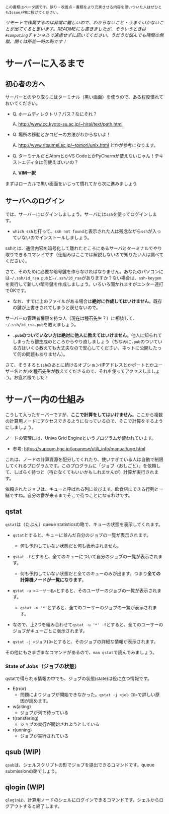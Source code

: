     この書類はベータ版です。誤り・改善点・書類をより充実させる内容を思いついた人はぜひともIssue/PRに投げてください。

*リモートで作業するのは非常に難しいので、わからないこと・うまくいかないことが出てくると思います。READMEにも書きましたが、そういうときは`#computing`チャンネルで遠慮せずに訊いてください。うだうだ悩んでも時間の無駄、聞くは所詮一時の恥です！*

# サーバーに入るまで
## 初心者の方へ

サーバーとのやり取りにはターミナル（黒い画面）を使うので、ある程度慣れておいてください。

* Q. ホームディレクトリ？パス？なにそれ？

    A. http://www.cc.kyoto-su.ac.jp/~hirai/text/path.html

* Q. 場所の移動とかコピーの方法がわからないよ！

    A.  http://www.ritsumei.ac.jp/~tomori/unix.html とかが参考になります。

* Q. ターミナルだとAtomとかVS CodeとかPyCharmが使えないじゃん！テキストエディタは何使えばいいの？

    A. **VIM一択**

まずはローカルで黒い画面をいじって慣れてから次に進みましょう

## サーバへのログイン
では、サーバーにログインしましょう。サーバには`ssh`を使ってログインします。

* `which ssh`と打って、`ssh not found`と表示された人は残念ながら`ssh`が入っていないのでインストールしましょう。

sshとは、通信内容を暗号化して離れたところにあるサーバとターミナルでやり取りできるコマンドです（仕組みはここでは解説しないので知りたい人は調べてください）。

さて、そのために必要な暗号鍵を作らなければなりません。あなたのパソコンには`~/.ssh/id_rsa.pub`と`~/.ssh/id_rsa`がありますか？ない場合は、`ssh-keygen`を実行して新しい暗号鍵を作成しましょう。いろいろ聞かれますがエンター連打でOKです。

* なお、すでに上のファイルがある場合は**絶対に作成してはいけません**。既存の鍵が上書きされてしまうと戻せないので。

サーバーの管理者権限を持つ人（現在は種石先生？）に相談して、`~/.ssh/id_rsa.pub`を教えましょう。

* **`.pub`のついていない方は絶対に他人に教えてはいけません**。他人に知られてしまったら鍵生成のところからやり直しましょう（ちなみに`.pub`のついている方はいくら教えても大丈夫なので安心してください。ネットに公開したって何の問題もありません）。

さて、そうすると`ssh`のあとに続けるオプション(IPアドレスとかポートとかユーザー名とか)を種石先生が教えてくださるので、それを使ってアクセスしましょう。お疲れ様でした！

# サーバー内の仕組み
こうして入ったサーバーですが、**ここで計算をしてはいけません**。ここから複数の計算用ノードにアクセスできるようになっているので、そこで計算をするようにしましょう。

ノードの管理には、Univa Grid Engineというプログラムが使われています。
* 参考: https://supcom.hgc.jp/japanese/utili_info/manual/uge.html

これは、ノードの計算資源を配分してくれたり、使いすぎている人は自動で制限してくれるプログラムです。このプログラムに「ジョブ（おしごと）」を依頼して、しばらく待つと（待たなくてもいいかもしれませんが）計算が実行されます。

依頼されたジョブは、キューと呼ばれる列に並びます。飲食店にできる行列と一緒ですね。自分の番が来るまでそこで待つことになるわけです。

## qstat

`qstat`は（たぶん）queue statisticsの略で、キューの状態を表示してくれます。

* `qstat`とすると、キューに並んだ自分のジョブの一覧が表示されます。
    * 何も予約していない状態だと何も表示されません。

* `qstat -f`とすると、全てのキューについて自分のジョブの一覧が表示されます。
    * 何も予約していない状態だと全てのキューのみが出ます。つまり**全ての計算機ノードが一覧になります**。

* `qstat -u <ユーザー名>`とすると、そのユーザーのジョブの一覧が表示されます。
    *  `qstat -u '*'`とすると、全てのユーザーのジョブの一覧が表示されます。

* なので、上2つを組み合わせて`qstat -u '*' -f`とすると、全てのユーザーのジョブがキューごとに表示されます。

* `qstat -j <ジョブID>`とすると、そのジョブの詳細な情報が表示されます。

その他にもさまざまなコマンドがあるので、`man qstat`で読んでみましょう。

### State of Jobs（ジョブの状態）
qstatで得られる情報の中でも、ジョブの状態(state)は役に立つ情報です。

* E(rror)
    * 問題によりジョブが開始できなかった。`qstat -j <job ID>`で詳しい原因が読めます。
* w(aiting)
    * ジョブが列で待っている
* t(ransfering)
    * ジョブの実行が開始されようとしている
* r(unning)
    * ジョブが実行されている

## qsub (WIP)
`qsub`は、シェルスクリプトの形でジョブを提出できるコマンドです。queue submissionの略でしょう。

## qlogin (WIP)
`qlogin`は、計算用ノードのシェルにログインできるコマンドです。シェルからログアウトすると終了します。

